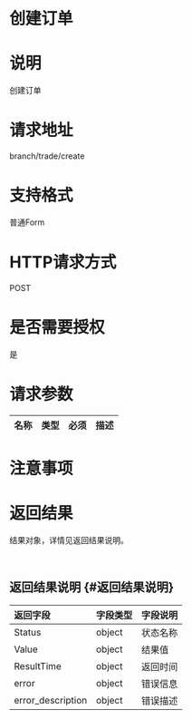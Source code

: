 # 创建订单

# 说明

创建订单

# 请求地址

branch/trade/create

# 支持格式

普通Form

# HTTP请求方式

POST

# 是否需要授权

是

# 请求参数

| 名称 | 类型 | 必须 | 描述 |
| --- | --- | --- | --- |


# 注意事项

# 返回结果

结果对象，详情见返回结果说明。

```
 
```

## 返回结果说明 {#返回结果说明}

| 返回字段 | 字段类型 | 字段说明 |
| :--- | :--- | :--- |
| Status | object | 状态名称 |
| Value | object | 结果值 |
| ResultTime | object | 返回时间 |
| error | object | 错误信息 |
| error\_description | object | 错误描述 |



